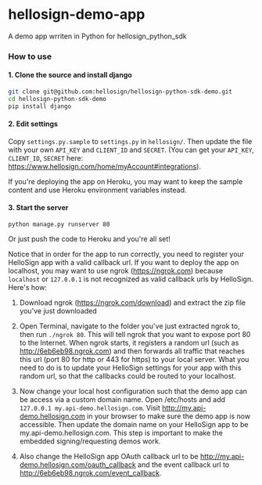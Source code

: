 hellosign-demo-app
==================

A demo app wrriten in Python for hellosign_python_sdk

### How to use

#### 1. Clone the source and install django

````bash
git clone git@github.com:hellosign/hellosign-python-sdk-demo.git
cd hellosign-python-sdk-demo
pip install django
````

#### 2. Edit settings

Copy `settings.py.sample` to `settings.py` in `hellosign/`. Then update the file with your own `API_KEY` and `CLIENT_ID` and `SECRET`. (You can get your `API_KEY`, `CLIENT_ID`, `SECRET` here: https://www.hellosign.com/home/myAccount#integrations).

If you're deploying the app on Heroku, you may want to keep the sample content and use Heroku environment variables instead.


#### 3. Start the server

````
python manage.py runserver 80
````

Or just push the code to Heroku and you're all set!


Notice that in order for the app to run correctly, you need to register your HelloSign app with a valid callback url. If you want to deploy the app on localhost, you may want to use ngrok (https://ngrok.com) because `localhost` or `127.0.0.1` is not recognized as valid callback urls by HelloSign. Here's how:

1. Download ngrok (https://ngrok.com/download) and extract the zip file you've just downloaded

2. Open Terminal, navigate to the folder you've just extracted ngrok to, then run `./ngrok 80`. This will tell ngrok that you want to expose port 80 to the Internet.
When ngrok starts, it registers a random url (such as http://6eb6eb98.ngrok.com) and then forwards all traffic that reaches this url (port 80 for http or 443 for https) to your local server. What you need to do is to update your HelloSign settings for your app with this random url, so that the callbacks could be routed to your localhost.

3. Now change your local host configuration such that the demo app can be access via a custom domain name. Open /etc/hosts and add `127.0.0.1 my.api-demo.hellosign.com`. Visit http://my.api-demo.hellosign.com in your browser to make sure the demo app is now accessible. Then update the domain name on your HelloSign app to be my.api-demo.hellosign.com. This step is important to make the embedded signing/requesting demos work.  

4. Also change the HelloSign app OAuth callback url to be http://my.api-demo.hellosign.com/oauth_callback and the event callback url to http://6eb6eb98.ngrok.com/event_callback.

